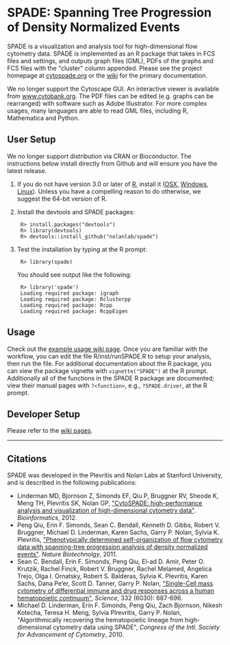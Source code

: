 # SPADE: Spanning Tree Progression of Density Normalized Events

SPADE is a visualization and analysis tool for high-dimensional flow cytometry data. SPADE is implemented as an R package that takes in FCS files and settings, and outputs graph files (GML), PDFs of the graphs and FCS files with the "cluster" column appended. Please see the project homepage at [cytospade.org](http://www.cytospade.org) or the [wiki](https://github.com/nolanlab/spade/wiki) for the primary documentation.

We no longer support the Cytoscape GUI. An interactive viewer is available from www.cytobank.org. The PDF files can be edited (e.g. graphs can be rearranged) with software such as Adobe Illustrator. For more complex usages, many languages are able to read GML files, including R, Mathematica and Python.

## User Setup

We no longer support distribution via CRAN or Bioconductor. The instructions below install directly from Github and will ensure you have the latest release.

1. If you do not have version 3.0 or later of [R](http://www.r-project.org/), install it ([OSX](http://cran.rstudio.com/bin/macosx/), [Windows](http://cran.rstudio.com/bin/windows/), [Linux](http://cran.rstudio.com/bin/linux/)). Unless you have a compelling reason to do otherwise, we suggest the 64-bit version of R. 

1. Install the devtools and SPADE packages:

        R> install.packages("devtools")
        R> library(devtools)
        R> devtools::install_github("nolanlab/spade")

1. Test the installation by typing at the R prompt:

        R> library(spade)

    You should see output like the following:

        R> library('spade')
        Loading required package: igraph
        Loading required package: Rclusterpp
        Loading required package: Rcpp
        Loading required package: RcppEigen

## Usage
Check out the [example usage wiki page](https://github.com/nolanlab/spade/wiki/Example-Usage). Once you are familiar with the workflow, you can edit the file R/inst/runSPADE.R to setup your analysis, then run the file. For additional documentation about the R package, you can view the package vignette with `vignette("SPADE")` at the R prompt. Additionally all of the functions in the SPADE R package are documented; view their manual pages with `?<function>`, e.g., `?SPADE.driver`, at the R prompt.

## Developer Setup

Please refer to the [wiki pages](https://github.com/nolanlab/spade/wiki).

- - -

## Citations
SPADE was developed in the Plevritis and Nolan Labs at Stanford University, and is described in the following publications:

* Linderman MD, Bjornson Z, Simonds EF, Qiu P, Bruggner RV, Sheode K, Meng TH, Plevritis SK, Nolan GP, ["CytoSPADE: high-performance analysis and visualization of high-dimensional cytometry data"](http://www.ncbi.nlm.nih.gov/pubmed/22782546). *Bioinformatics*, 2012.
* Peng Qiu, Erin F. Simonds, Sean C. Bendall, Kenneth D. Gibbs, Robert V. Bruggner, Michael D. Linderman, Karen Sachs, Garry P. Nolan, Sylvia K. Plevritis, ["Phenotypically determined self-organization of flow cytometry data with spanning-tree progression analysis of density normalized events"](http://dx.doi.org/doi%3A10.1038%2Fnbt.1991). *Nature Biotechnolgy*, 2011.
* Sean C. Bendall, Erin F. Simonds, Peng Qiu, El-ad D. Amir, Peter O. Krutzik, Rachel Finck, Robert V. Bruggner, Rachel Melamed, Angelica Trejo, Olga I. Ornatsky, Robert S. Balderas, Sylvia K. Plevritis, Karen Sachs, Dana Pe’er, Scott D. Tanner, Garry P. Nolan, ["Single-Cell mass cytometry of differential immune and drug responses across a human hematopoietic continuum"](http://dx.doi.org/10.1126%2Fscience.1198704), *Science*, 332 (6030): 687-696.
* Michael D. Linderman, Erin F. Simonds, Peng Qiu, Zach Bjornson, Nikesh Kotecha, Teresa H. Meng, Sylvia Plrevritis, Garry P. Nolan, "Algorithmically recovering the hematopoietic lineage from high-dimensional cytometry data using SPADE", *Congress of the Intl. Society for Advancement of Cytometry*, 2010.
